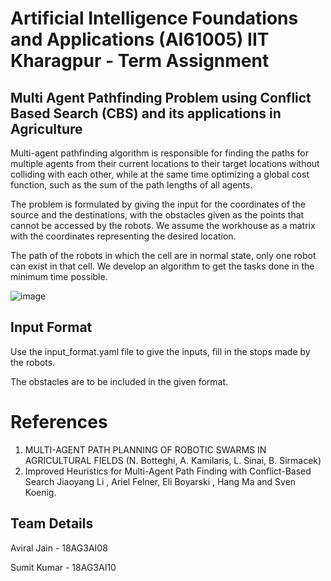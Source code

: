 # Artificial Intelligence Foundations and Applications (AI61005) IIT Kharagpur - Term Assignment

## Multi Agent Pathfinding Problem using Conflict Based Search (CBS) and its applications in Agriculture

Multi-agent pathfinding algorithm is responsible for finding the paths for multiple agents from their current locations to their target locations without colliding with each other, while at the same time optimizing a global cost function, such as the sum of the path lengths of all agents. 


The problem is formulated by giving the input for the coordinates of the source and the destinations, with the obstacles given as the points that cannot be accessed by the robots. We assume the workhouse as a matrix with the coordinates representing the desired location.

The path of the robots in which the cell are in normal state, only one robot can exist in that cell. We develop an algorithm to get the tasks done in the minimum time possible.

![image](https://user-images.githubusercontent.com/50842568/140016269-78703773-f00a-44aa-b2d2-ec59d632679a.png)


## Input Format

Use the input_format.yaml file to give the inputs, fill in the stops made by the robots.

The obstacles are to be included in the given format. 

# References

1. MULTI-AGENT PATH PLANNING OF ROBOTIC SWARMS IN AGRICULTURAL FIELDS (N. Botteghi, A. Kamilaris,  L. Sinai, B. Sirmacek)
2. Improved Heuristics for Multi-Agent Path Finding with Conflict-Based Search Jiaoyang Li , Ariel Felner, Eli Boyarski , Hang Ma and Sven Koenig.


## Team Details

Aviral Jain - 18AG3AI08

Sumit Kumar - 18AG3AI10
